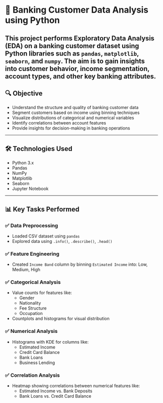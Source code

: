 # 🏦 Banking Customer Data Analysis using Python

This project performs **Exploratory Data Analysis (EDA)** on a banking customer dataset using Python libraries such as `pandas`, `matplotlib`, `seaborn`, and `numpy`. The aim is to gain insights into customer behavior, income segmentation, account types, and other key banking attributes.
---

## 🔍 Objective

- Understand the structure and quality of banking customer data
- Segment customers based on income using binning techniques
- Visualize distributions of categorical and numerical variables
- Identify correlations between account features
- Provide insights for decision-making in banking operations

---

## 🛠️ Technologies Used

- Python 3.x
- Pandas
- NumPy
- Matplotlib
- Seaborn
- Jupyter Notebook

---

## 📊 Key Tasks Performed

### ✅ Data Preprocessing
- Loaded CSV dataset using `pandas`
- Explored data using `.info()`, `.describe()`, `.head()`

### ✅ Feature Engineering
- Created `Income Band` column by binning `Estimated Income` into: Low, Medium, High

### ✅ Categorical Analysis
- Value counts for features like:
  - Gender
  - Nationality
  - Fee Structure
  - Occupation
- Countplots and histograms for visual distribution

### ✅ Numerical Analysis
- Histograms with KDE for columns like:
  - Estimated Income
  - Credit Card Balance
  - Bank Loans
  - Business Lending

### ✅ Correlation Analysis
- Heatmap showing correlations between numerical features like:
  - Estimated Income vs. Bank Deposits
  - Bank Loans vs. Credit Card Balance


